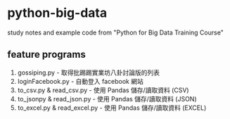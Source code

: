 # python-big-data
study notes and example code from "Python for Big Data Training Course"

## feature programs
1. gossiping.py - 取得批踢踢實業坊八卦討論版的列表
2. loginFacebook.py - 自動登入 facebook 網站
3. to_csv.py & read_csv.py - 使用 Pandas 儲存/讀取資料 (CSV)
3. to_jsonpy & read_json.py - 使用 Pandas 儲存/讀取資料 (JSON)
3. to_excel.py & read_excel.py - 使用 Pandas 儲存/讀取資料 (EXCEL)